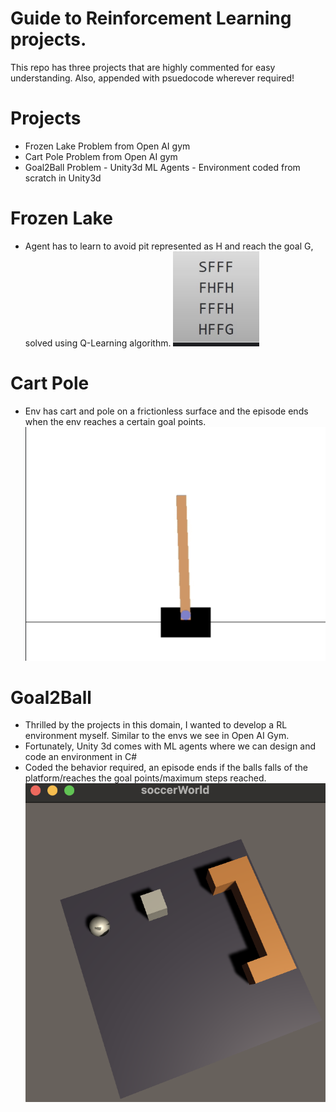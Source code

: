 # Guide to Reinforcement Learning projects.
This repo has three projects that are highly commented for easy understanding. Also, appended with psuedocode wherever required!
# Projects
- Frozen Lake Problem from Open AI gym
- Cart Pole Problem from Open AI gym
- Goal2Ball Problem - Unity3d ML Agents - Environment coded from scratch in Unity3d

# Frozen Lake
- Agent has to learn to avoid pit represented as H and reach the goal G, solved using Q-Learning algorithm.
![Unity Env](readmeImages/FrozenLake.png)


# Cart Pole
- Env has cart and pole on a frictionless surface and the episode ends when the env reaches a certain goal points.
![Unity Env](readmeImages/CartPole.png)<!-- .element height="50%" width="50%" -->

# Goal2Ball
- Thrilled by the projects in this domain, I wanted to develop a RL environment myself. Similar to the envs we see in Open AI Gym.
- Fortunately, Unity 3d comes with ML agents where we can design and code an environment in C#
- Coded the behavior required, an episode ends if the balls falls of the platform/reaches the goal points/maximum steps reached.
![Unity Env](readmeImages/Goal2Ball.png)<!-- .element height="50%" width="50%" -->
